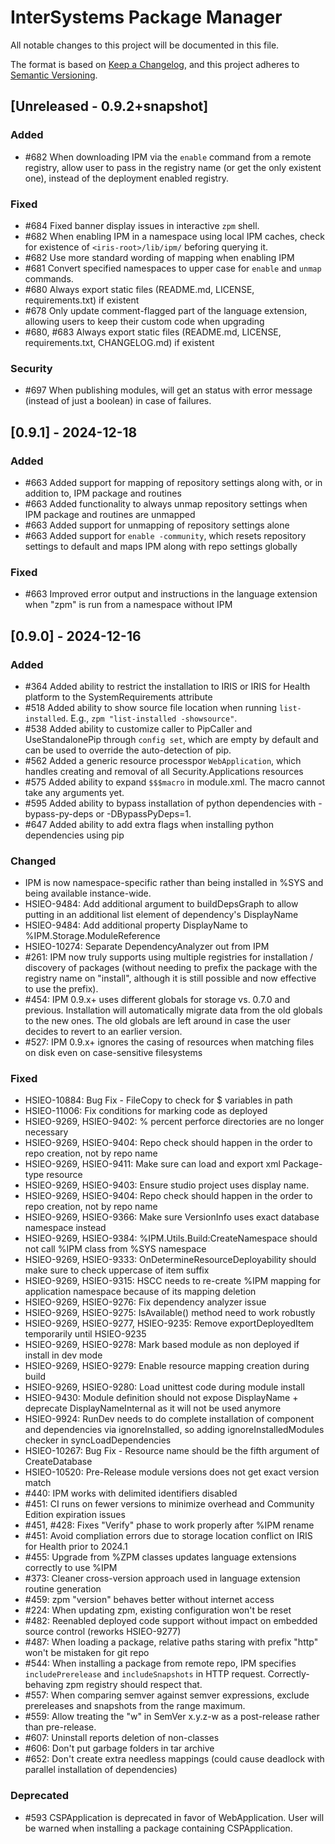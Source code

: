 # InterSystems Package Manager

All notable changes to this project will be documented in this file.

The format is based on [Keep a Changelog](https://keepachangelog.com/en/1.0.0/),
and this project adheres to [Semantic Versioning](https://semver.org/spec/v2.0.0.html).

## [Unreleased - 0.9.2+snapshot]

### Added
- #682 When downloading IPM via the `enable` command from a remote registry, allow user to pass in the registry name (or get the only existent one), instead of the deployment enabled registry.

### Fixed
- #684 Fixed banner display issues in interactive `zpm` shell.
- #682 When enabling IPM in a namespace using local IPM caches, check for existence of `<iris-root>/lib/ipm/` beforing querying it.
- #682 Use more standard wording of mapping when enabling IPM
- #681 Convert specified namespaces to upper case for `enable` and `unmap` commands.
- #680 Always export static files (README.md, LICENSE, requirements.txt) if existent
- #678 Only update comment-flagged part of the language extension, allowing users to keep their custom code when upgrading
- #680, #683 Always export static files (README.md, LICENSE, requirements.txt, CHANGELOG.md) if existent

### Security
- #697 When publishing modules, will get an status with error message (instead of just a boolean) in case of failures.

## [0.9.1] - 2024-12-18

### Added
- #663 Added support for mapping of repository settings along with, or in addition to, IPM package and routines
- #663 Added functionality to always unmap repository settings when IPM package and routines are unmapped
- #663 Added support for unmapping of repository settings alone
- #663 Added support for `enable -community`, which resets repository settings to default and maps IPM along with repo settings globally

### Fixed
- #663 Improved error output and instructions in the language extension when "zpm" is run from a namespace without IPM

## [0.9.0] - 2024-12-16

### Added
- #364 Added ability to restrict the installation to IRIS or IRIS for Health platform to the SystemRequirements attribute
- #518 Added ability to show source file location when running `list-installed`. E.g., `zpm "list-installed -showsource"`.
- #538 Added ability to customize caller to PipCaller and UseStandalonePip through `config set`, which are empty by default and can be used to override the auto-detection of pip.
- #562 Added a generic resource processpor `WebApplication`, which handles creating and removal of all Security.Applications resources
- #575 Added ability to expand `$$$macro` in module.xml. The macro cannot take any arguments yet.
- #595 Added ability to bypass installation of python dependencies with -bypass-py-deps or -DBypassPyDeps=1.
- #647 Added ability to add extra flags when installing python dependencies using pip

### Changed
- IPM is now namespace-specific rather than being installed in %SYS and being available instance-wide.
- HSIEO-9484: Add additional argument to buildDepsGraph to allow putting in an additional list element of dependency's DisplayName
- HSIEO-9484: Add additional property DisplayName to %IPM.Storage.ModuleReference
- HSIEO-10274: Separate DependencyAnalyzer out from IPM
- #261: IPM now truly supports using multiple registries for installation / discovery of packages (without needing to prefix the package with the registry name on "install", although it is still possible and now effective to use the prefix).
- #454: IPM 0.9.x+ uses different globals for storage vs. 0.7.0 and previous. Installation will automatically migrate data from the old globals to the new ones. The old globals are left around in case the user decides to revert to an earlier version.
- #527: IPM 0.9.x+ ignores the casing of resources when matching files on disk even on case-sensitive filesystems

### Fixed
- HSIEO-10884: Bug Fix - FileCopy to check for $ variables in path
- HSIEO-11006: Fix conditions for marking code as deployed
- HSIEO-9269, HSIEO-9402: % percent perforce directories are no longer necessary
- HSIEO-9269, HSIEO-9404: Repo check should happen in the order to repo creation, not by repo name
- HSIEO-9269, HSIEO-9411: Make sure can load and export xml Package-type resource
- HSIEO-9269, HSIEO-9403: Ensure studio project uses display name.
- HSIEO-9269, HSIEO-9404: Repo check should happen in the order to repo creation, not by repo name
- HSIEO-9269, HSIEO-9366: Make sure VersionInfo uses exact database namespace instead
- HSIEO-9269, HSIEO-9384: %IPM.Utils.Build:CreateNamespace should not call %IPM class from %SYS namespace
- HSIEO-9269, HSIEO-9333: OnDetermineResourceDeployability should make sure to check uppercase of item suffix
- HSIEO-9269, HSIEO-9315: HSCC needs to re-create %IPM mapping for application namespace because of its mapping deletion
- HSIEO-9269, HSIEO-9276: Fix dependency analyzer issue
- HSIEO-9269, HSIEO-9275: IsAvailable() method need to work robustly
- HSIEO-9269, HSIEO-9277, HSIEO-9235: Remove exportDeployedItem temporarily until HSIEO-9235
- HSIEO-9269, HSIEO-9278: Mark based module as non deployed if install in dev mode
- HSIEO-9269, HSIEO-9279: Enable resource mapping creation during build
- HSIEO-9269, HSIEO-9280: Load unittest code during module install
- HSIEO-9430: Module definition should not expose DisplayName + deprecate DisplayNameInternal as it will not be used anymore
- HSIEO-9924: RunDev needs to do complete installation of component and dependencies via ignoreInstalled, so adding ignoreInstalledModules checker in syncLoadDependencies
- HSIEO-10267: Bug Fix - Resource name should be the fifth argument of CreateDatabase
- HSIEO-10520: Pre-Release module versions does not get exact version match
- #440: IPM works with delimited identifiers disabled
- #451: CI runs on fewer versions to minimize overhead and Community Edition expiration issues
- #451, #428: Fixes "Verify" phase to work properly after %IPM rename
- #451: Avoid compliation errors due to storage location conflict on IRIS for Health prior to 2024.1
- #455: Upgrade from %ZPM classes updates language extensions correctly to use %IPM
- #373: Cleaner cross-version approach used in language extension routine generation
- #459: zpm "version" behaves better without internet access
- #224: When updating zpm, existing configuration won't be reset
- #482: Reenabled deployed code support without impact on embedded source control (reworks HSIEO-9277)
- #487: When loading a package, relative paths staring with prefix "http" won't be mistaken for git repo
- #544: When installing a package from remote repo, IPM specifies `includePrerelease` and `includeSnapshots` in HTTP request. Correctly-behaving zpm registry should respect that.
- #557: When comparing semver against semver expressions, exclude prereleases and snapshots from the range maximum.
- #559: Allow treating the "w" in SemVer x.y.z-w as a post-release rather than pre-release.
- #607: Uninstall reports deletion of non-classes
- #606: Don't put garbage folders in tar archive
- #652: Don't create extra needless mappings (could cause deadlock with parallel installation of dependencies)

### Deprecated
- #593 CSPApplication is deprecated in favor of WebApplication. User will be warned when installing a package containing CSPApplication.

